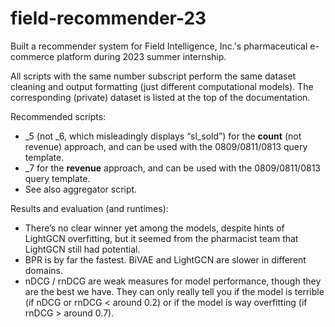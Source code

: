 # field-recommender-23
Built a recommender system for Field Intelligence, Inc.'s pharmaceutical e-commerce platform during 2023 summer internship.

All scripts with the same number subscript perform the same dataset cleaning and output formatting (just different computational models). The corresponding (private) dataset is listed at the top of the documentation.

Recommended scripts:
* _5 (not _6, which misleadingly displays “sl_sold”) for the **count** (not revenue) approach, and can be used with the 0809/0811/0813 query template.
* _7 for the **revenue** approach, and can be used with the 0809/0811/0813 query template.
* See also aggregator script.

Results and evaluation (and runtimes):
* There’s no clear winner yet among the models, despite hints of LightGCN overfitting, but it seemed from the pharmacist team that LightGCN still had potential.
* BPR is by far the fastest. BiVAE and LightGCN are slower in different domains.
* nDCG / rnDCG are weak measures for model performance, though they are the best we have. They can only really tell you if the model is terrible (if nDCG or rnDCG < around 0.2) or if the model is way overfitting (if rnDCG > around 0.7).

